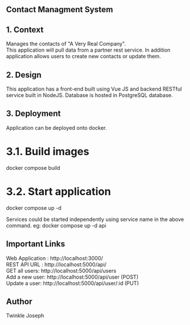 ## Contact Managment System


## 1. Context 
Manages the contacts of "A Very Real Company".  	
This application will pull data from a partner rest service. In addition application allows users to create new contacts or update them.

## 2. Design
This application has a front-end built using Vue JS and backend RESTful service built in NodeJS. 
Database is hosted in PostgreSQL database. 

## 3. Deployment 
Application can be deployed onto docker.
# 3.1. Build images
docker compose build

# 3.2. Start application
docker compose up -d

Services could be started independently using service name in the above command.
eg: docker compose up -d api

## Important Links 
Web Application : http://localhost:3000/       
REST API URL : http://localhost:5000/api/   
GET all users: http://localhost:5000/api/users    
Add a new user: http://localhost:5000/api/user (POST)       
Update a user: http://localhost:5000/api/user/:id (PUT)   

## Author
Twinkle Joseph